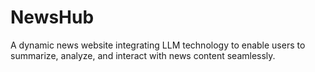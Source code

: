# NewsHub
A dynamic news website integrating LLM technology to enable users to summarize, analyze, and interact with news content seamlessly.
